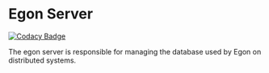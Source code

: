# Egon Server

[![Codacy Badge](https://api.codacy.com/project/badge/Grade/5fb3ab0c976d4613adb04530b0dfe301)](https://app.codacy.com/gh/Egon-Framework/server?utm_source=github.com&utm_medium=referral&utm_content=Egon-Framework/server&utm_campaign=Badge_Grade_Settings)

The egon server is responsible for managing the database used by Egon on distributed systems.
